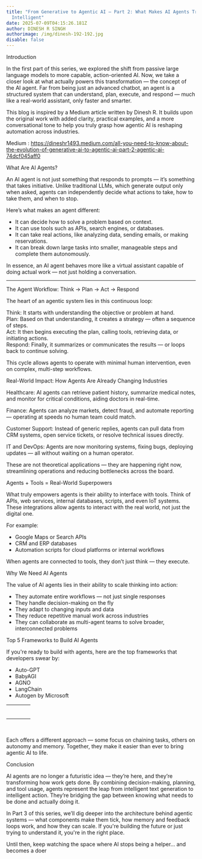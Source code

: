 ```yaml
---
title: "From Generative to Agentic AI — Part 2: What Makes AI Agents Truly
  Intelligent"
date: 2025-07-09T04:15:26.181Z
author: DINESH R SINGH
authorimage: /img/dinesh-192-192.jpg
disable: false
---
```

Introduction

In the first part of this series, we explored the shift from passive large language models to more capable, action-oriented AI. Now, we take a closer look at what actually powers this transformation — the concept of the AI agent. Far from being just an advanced chatbot, an agent is a structured system that can understand, plan, execute, and respond — much like a real-world assistant, only faster and smarter.

This blog is inspired by a Medium article written by Dinesh R. It builds upon the original work with added clarity, practical examples, and a more conversational tone to help you truly grasp how agentic AI is reshaping automation across industries.

Medium : <https://dineshr1493.medium.com/all-you-need-to-know-about-the-evolution-of-generative-ai-to-agentic-ai-part-2-agentic-ai-74dcf045aff0>



What Are AI Agents?

An AI agent is not just something that responds to prompts — it’s something that takes initiative. Unlike traditional LLMs, which generate output only when asked, agents can independently decide what actions to take, how to take them, and when to stop.

Here’s what makes an agent different:

* It can decide how to solve a problem based on context.
* It can use tools such as APIs, search engines, or databases.
* It can take real actions, like analyzing data, sending emails, or making reservations.
* It can break down large tasks into smaller, manageable steps and complete them autonomously.

In essence, an AI agent behaves more like a virtual assistant capable of doing actual work — not just holding a conversation.

- - -

The Agent Workflow: Think → Plan → Act → Respond

The heart of an agentic system lies in this continuous loop:

Think: It starts with understanding the objective or problem at hand.\
Plan: Based on that understanding, it creates a strategy — often a sequence of steps.\
Act: It then begins executing the plan, calling tools, retrieving data, or initiating actions.\
Respond: Finally, it summarizes or communicates the results — or loops back to continue solving.

This cycle allows agents to operate with minimal human intervention, even on complex, multi-step workflows.



Real-World Impact: How Agents Are Already Changing Industries

Healthcare: AI agents can retrieve patient history, summarize medical notes, and monitor for critical conditions, aiding doctors in real-time.

Finance: Agents can analyze markets, detect fraud, and automate reporting — operating at speeds no human team could match.

Customer Support: Instead of generic replies, agents can pull data from CRM systems, open service tickets, or resolve technical issues directly.

IT and DevOps: Agents are now monitoring systems, fixing bugs, deploying updates — all without waiting on a human operator.

These are not theoretical applications — they are happening right now, streamlining operations and reducing bottlenecks across the board.



Agents + Tools = Real-World Superpowers

What truly empowers agents is their ability to interface with tools. Think of APIs, web services, internal databases, scripts, and even IoT systems. These integrations allow agents to interact with the real world, not just the digital one.

For example:

* Google Maps or Search APIs
* CRM and ERP databases
* Automation scripts for cloud platforms or internal workflows

When agents are connected to tools, they don’t just think — they execute.



Why We Need AI Agents

The value of AI agents lies in their ability to scale thinking into action:

* They automate entire workflows — not just single responses
* They handle decision-making on the fly
* They adapt to changing inputs and data
* They reduce repetitive manual work across industries
* They can collaborate as multi-agent teams to solve broader, interconnected problems



Top 5 Frameworks to Build AI Agents

If you're ready to build with agents, here are the top frameworks that developers swear by:

* Auto-GPT
* BabyAGI
* AGNO
* LangChain
* Autogen by Microsoft

|     |     |     |     |
| --- | --- | --- | --- |
|     |     |     |     |
|     |     |     |     |
|     |     |     |     |
|     |     |     |     |
|     |     |     |     |
|     |     |     |     |



 

Each offers a different approach — some focus on chaining tasks, others on autonomy and memory. Together, they make it easier than ever to bring agentic AI to life.

Conclusion

AI agents are no longer a futuristic idea — they’re here, and they’re transforming how work gets done. By combining decision-making, planning, and tool usage, agents represent the leap from intelligent text generation to intelligent action. They’re bridging the gap between knowing what needs to be done and actually doing it.

In Part 3 of this series, we’ll dig deeper into the architecture behind agentic systems — what components make them tick, how memory and feedback loops work, and how they can scale. If you're building the future or just trying to understand it, you're in the right place.

Until then, keep watching the space where AI stops being a helper… and becomes a doer